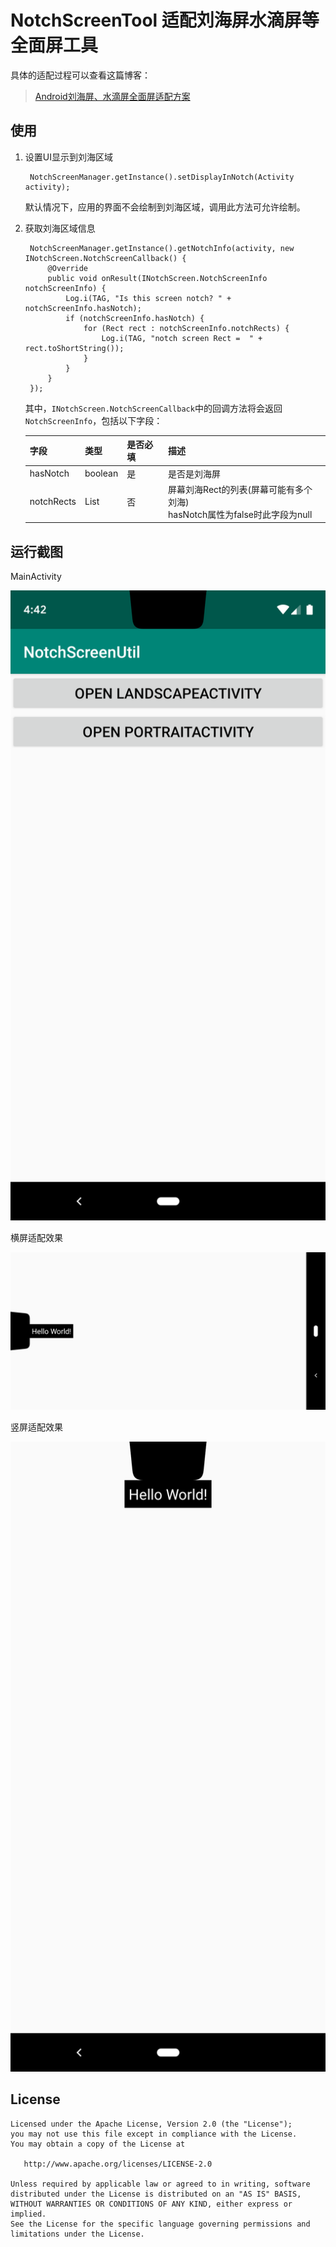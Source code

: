 # NotchScreenTool 适配刘海屏水滴屏等全面屏工具

具体的适配过程可以查看这篇博客：

> [Android刘海屏、水滴屏全面屏适配方案](https://www.jianshu.com/p/2b8db60ba8df)

## 使用

1. 设置UI显示到刘海区域

        NotchScreenManager.getInstance().setDisplayInNotch(Activity activity);

    默认情况下，应用的界面不会绘制到刘海区域，调用此方法可允许绘制。

2. 获取刘海区域信息

        NotchScreenManager.getInstance().getNotchInfo(activity, new INotchScreen.NotchScreenCallback() {
            @Override
            public void onResult(INotchScreen.NotchScreenInfo notchScreenInfo) {
                Log.i(TAG, "Is this screen notch? " + notchScreenInfo.hasNotch);
                if (notchScreenInfo.hasNotch) {
                    for (Rect rect : notchScreenInfo.notchRects) {
                        Log.i(TAG, "notch screen Rect =  " + rect.toShortString());
                    }
                }
            }
        });
	其中，`INotchScreen.NotchScreenCallback`中的回调方法将会返回`NotchScreenInfo`，包括以下字段：
	
	|字段|类型|是否必填|描述
	|---|---|---|---|
	|hasNotch|boolean|是|是否是刘海屏
	|notchRects|List|否|屏幕刘海Rect的列表(屏幕可能有多个刘海)<BR>hasNotch属性为false时此字段为null

## 运行截图

MainActivity

![](screenshot/Screenshot_main.png)

横屏适配效果

![](screenshot/Screenshot_landscape.png)

竖屏适配效果

![](screenshot/Screenshot_portrait.png)

## License

	Licensed under the Apache License, Version 2.0 (the "License");
	you may not use this file except in compliance with the License.
	You may obtain a copy of the License at
	
	   http://www.apache.org/licenses/LICENSE-2.0
	
	Unless required by applicable law or agreed to in writing, software
	distributed under the License is distributed on an "AS IS" BASIS,
	WITHOUT WARRANTIES OR CONDITIONS OF ANY KIND, either express or implied.
	See the License for the specific language governing permissions and
	limitations under the License.